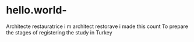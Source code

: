 # hello.world-
Architecte restauratrice
i m architect restorave 
i made this count To prepare the stages of registering the study in Turkey
